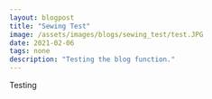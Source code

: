 ```yaml
---
layout: blogpost
title: "Sewing Test"
image: /assets/images/blogs/sewing_test/test.JPG
date: 2021-02-06
tags: none
description: "Testing the blog function."
---
```


Testing
